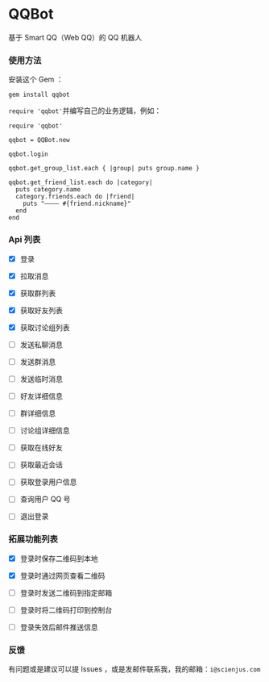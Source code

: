 # QQBot

基于 Smart QQ（Web QQ）的 QQ 机器人

### 使用方法

安装这个 Gem ：

```
gem install qqbot
```

`require 'qqbot'`并编写自己的业务逻辑，例如：

```
require 'qqbot'

qqbot = QQBot.new

qqbot.login

qqbot.get_group_list.each { |group| puts group.name }

qqbot.get_friend_list.each do |category|
  puts category.name
  category.friends.each do |friend|
    puts "———— #{friend.nickname}"
  end
end
```

### Api 列表

- [x] 登录
- [x] 拉取消息
- [x] 获取群列表
- [x] 获取好友列表
- [x] 获取讨论组列表
- [ ] 发送私聊消息
- [ ] 发送群消息
- [ ] 发送临时消息
- [ ] 好友详细信息
- [ ] 群详细信息
- [ ] 讨论组详细信息
- [ ] 获取在线好友
- [ ] 获取最近会话
- [ ] 获取登录用户信息
- [ ] 查询用户 QQ 号
- [ ] 退出登录


### 拓展功能列表

- [x] 登录时保存二维码到本地
- [x] 登录时通过网页查看二维码
- [ ] 登录时发送二维码到指定邮箱
- [ ] 登录时将二维码打印到控制台
- [ ] 登录失效后邮件推送信息


### 反馈

有问题或是建议可以提 Issues ，或是发邮件联系我，我的邮箱：`i@scienjus.com`
